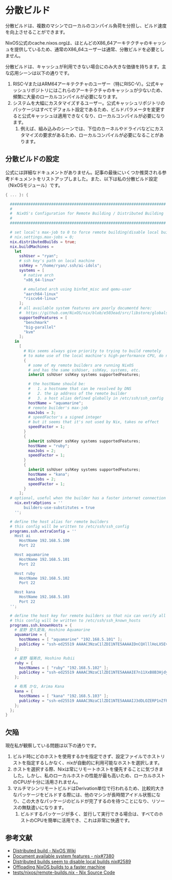 # 分散ビルド

分散ビルドは、複数のマシンでローカルのコンパイル負荷を分担し、ビルド速度を向上させることができます。

NixOS公式のcache.nixos.orgは、ほとんどのX86_64アーキテクチャのキャッシュを提供しているため、通常のX86_64ユーザーは通常、分散ビルドを必要としません。

分散ビルドは、キャッシュが利用できない場合にのみ大きな価値を持ちます。主な応用シーンは以下の通りです。

1.  RISC-VまたはARM64アーキテクチャのユーザー（特にRISC-V）。公式キャッシュリポジトリにはこれらのアーキテクチャのキャッシュが少ないため、頻繁に大量のローカルコンパイルが必要になります。
2.  システムを大幅にカスタマイズするユーザー。公式キャッシュリポジトリのパッケージはすべてデフォルト設定であるため、ビルドパラメータを変更すると公式キャッシュは適用できなくなり、ローカルコンパイルが必要になります。
    1.  例えば、組み込みのシーンでは、下位のカーネルやドライバなどにカスタマイズの要求があるため、ローカルコンパイルが必要になることがあります。

## 分散ビルドの設定

公式には詳細なドキュメントがありません。記事の最後にいくつか推奨される参考ドキュメントをリストアップしました。また、以下は私の分散ビルド設定（NixOSモジュール）です。

```nix
{ ... }: {

  ####################################################################
  #
  #  NixOS's Configuration for Remote Building / Distributed Building
  #
  ####################################################################

  # set local's max-job to 0 to force remote building(disable local building)
  # nix.settings.max-jobs = 0;
  nix.distributedBuilds = true;
  nix.buildMachines =
    let
      sshUser = "ryan";
      # ssh key's path on local machine
      sshKey = "/home/ryan/.ssh/ai-idols";
      systems = [
        # native arch
        "x86_64-linux"

        # emulated arch using binfmt_misc and qemu-user
        "aarch64-linux"
        "riscv64-linux"
      ];
      # all available system features are poorly documentd here:
      #  https://github.com/NixOS/nix/blob/e503ead/src/libstore/globals.hh#L673-L687
      supportedFeatures = [
        "benchmark"
        "big-parallel"
        "kvm"
      ];
    in
      [
        # Nix seems always give priority to trying to build remotely
        # to make use of the local machine's high-performance CPU, do not set remote builder's maxJobs too high.
        {
          # some of my remote builders are running NixOS
          # and has the same sshUser, sshKey, systems, etc.
          inherit sshUser sshKey systems supportedFeatures;

          # the hostName should be:
          #   1. a hostname that can be resolved by DNS
          #   2. the ip address of the remote builder
          #   3. a host alias defined globally in /etc/ssh/ssh_config
          hostName = "aquamarine";
          # remote builder's max-job
          maxJobs = 3;
          # speedFactor's a signed integer
          # but it seems that it's not used by Nix, takes no effect
          speedFactor = 1;
        }
        {
          inherit sshUser sshKey systems supportedFeatures;
          hostName = "ruby";
          maxJobs = 2;
          speedFactor = 1;
        }
        {
          inherit sshUser sshKey systems supportedFeatures;
          hostName = "kana";
          maxJobs = 2;
          speedFactor = 1;
        }
      ];
  # optional, useful when the builder has a faster internet connection than yours
	nix.extraOptions = ''
		builders-use-substitutes = true
	'';

  # define the host alias for remote builders
  # this config will be written to /etc/ssh/ssh_config
  programs.ssh.extraConfig = ''
    Host ai
      HostName 192.168.5.100
      Port 22

    Host aquamarine
      HostName 192.168.5.101
      Port 22

    Host ruby
      HostName 192.168.5.102
      Port 22

    Host kana
      HostName 192.168.5.103
      Port 22
  '';

  # define the host key for remote builders so that nix can verify all the remote builders
  # this config will be written to /etc/ssh/ssh_known_hosts
  programs.ssh.knownHosts = {
    # 星野 愛久愛海, Hoshino Aquamarine
    aquamarine = {
      hostNames = [ "aquamarine" "192.168.5.101" ];
      publicKey = "ssh-ed25519 AAAAC3NzaC1lZDI1NTE5AAAAIDnCQXlllHoLX5EvU+t6yP/npsmuxKt0skHVeJashizE";
    };

    # 星野 瑠美衣, Hoshino Rubii
    ruby = {
      hostNames = [ "ruby" "192.168.5.102" ];
      publicKey = "ssh-ed25519 AAAAC3NzaC1lZDI1NTE5AAAAIE7n11XxB8B3HjdyAsL3PuLVDZxWCzEOUTJAY8+goQmW";
    };

    # 有馬 かな, Arima Kana
    kana = {
      hostNames = [ "kana" "192.168.5.103" ];
      publicKey = "ssh-ed25519 AAAAC3NzaC1lZDI1NTE5AAAAIJ3dDLOZERP1nZfRz3zIeVDm1q2Trer+fWFVvVXrgXM1";
    };
  };
}
```

## 欠陥

現在私が観察している問題は以下の通りです。

1.  ビルド時にどのホストを使用するかを指定できず、設定ファイルでホストリストを指定するしかなく、nixが自動的に利用可能なホストを選択します。
2.  ホストを選択する際、Nixは常にリモートホストを優先することに気づきました。しかし、私のローカルホストの性能が最も高いため、ローカルホストのCPUが十分に活用されません。
3.  マルチマシンリモートビルドはDerivation単位で行われるため、比較的大きなパッケージをビルドする際には、他のマシンが長時間アイドル状態になり、この大きなパッケージのビルドが完了するのを待つことになり、リソースの無駄遣いになります。
    1.  ビルドするパッケージが多く、並行して実行できる場合は、すべてのホストのCPUを簡単に活用でき、これは非常に快適です。

## 参考文献

- [Distributed build - NixOS Wiki](https://wiki.nixos.org/wiki/Distributed_build)
- [Document available system features - nix#7380](https://github.com/NixOS/nix/issues/7380)
- [Distributed builds seem to disable local builds nix#2589](https://github.com/NixOS/nix/issues/2589)
- [Offloading NixOS builds to a faster machine](https://sgt.hootr.club/molten-matter/nix-distributed-builds/)
- [tests/nixos/remote-builds.nix - Nix Source Code](https://github.com/NixOS/nix/blob/713836112/tests/nixos/remote-builds.nix#L46)
